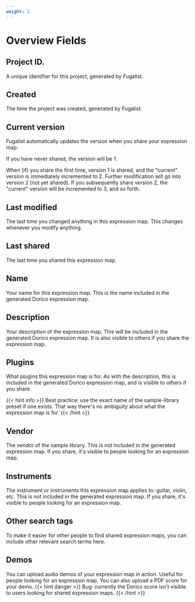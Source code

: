 ```yaml
---
weight: 2
---
```


# Overview Fields

## Project ID.

A unique identifier for this project, generated by Fugalist.

## Created

The time the project was created, generated by Fugalist.

## Current version

Fugalist automatically updates the version when you share your expression map.

If you have never shared, the version will be 1. 

When (if) you share the first time, version 1 is shared, and the "current" version is immediately incremented to 2.
Further modification will go into version 2 (not yet shared). 
If you subsequently share version 2, the "current" version will be incremented to 3, and so forth.

## Last modified

The last time you changed anything in this expression map. This changes whenever you modify anything.

## Last shared

The last time you shared this expression map. 

## Name

Your name for this expression map. This is the name included in the generated Dorico expression map. 

## Description

Your description of the expression map.
This will be included in the generated Dorico expression map. It is also visible to others if you
share the expression map.

## Plugins

What plugins this expression map is for. 
As with the description, this is included in the generated Dorico expression
map, and is visible to others if you share.

{{< hint info >}}
Best practice: use the exact name of the sample-library preset if one exists. That way there's no ambiguity about what
the expression map is for.
{{< /hint >}}

## Vendor

The vendor of the sample library. This is not included in the generated expression map. If you share, it's visible
to people looking for an expression map.

## Instruments

The instrument or instruments this expression map applies to: guitar, violin, etc.  This is not included in the
generated expression map. If you share, it's visible to people looking for an expression map.

## Other search tags

To make it easier for other people to find shared expression maps, you can include other relevant search terms here.

## Demos

You can upload audio demos of your expression map in action. Useful for people looking for an expression map. 
You can also upload a PDF score for your demo.
{{< hint danger >}}
Bug: currently the Dorico score isn't visible to users looking for shared expression maps. 
{{< /hint >}}
